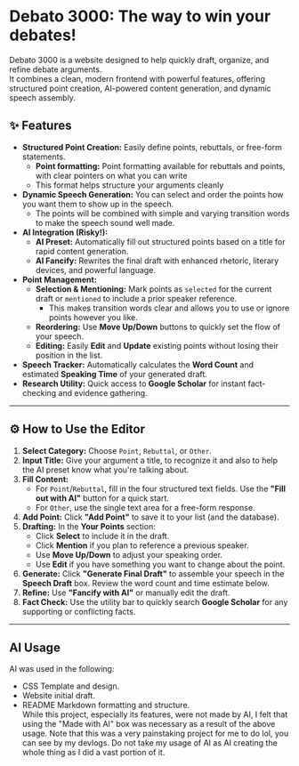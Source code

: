 # Debato 3000: The way to win your debates!

Debato 3000 is a website designed to help quickly draft, organize, and refine debate arguments.\
It combines a clean, modern frontend with powerful features, offering structured point creation, AI-powered content generation, and dynamic speech assembly.



  
## ✨ Features

* **Structured Point Creation:** Easily define points, rebuttals, or free-form statements.
    * **Point formatting:** Point formatting available for rebuttals and points, with clear pointers on what you can write
    * This format helps structure your arguments cleanly
* **Dynamic Speech Generation:** You can select and order the points how you want them to show up in the speech.
    * The points will be combined with simple and varying transition words to make the speech sound well made.
* **AI Integration (Risky!):**
    * **AI Preset:** Automatically fill out structured points based on a title for rapid content generation.
    * **AI Fancify:** Rewrites the final draft with enhanced rhetoric, literary devices, and powerful language.
* **Point Management:**
    * **Selection & Mentioning:** Mark points as `selected` for the current draft or `mentioned` to include a prior speaker reference.
        * This makes transition words clear and allows you to use or ignore points however you like. 
    * **Reordering:** Use **Move Up/Down** buttons to quickly set the flow of your speech.
    * **Editing:** Easily **Edit** and **Update** existing points without losing their position in the list.
* **Speech Tracker:** Automatically calculates the **Word Count** and estimated **Speaking Time** of your generated draft.
* **Research Utility:** Quick access to **Google Scholar** for instant fact-checking and evidence gathering.

***



## ⚙️ How to Use the Editor

1.  **Select Category:** Choose `Point`, `Rebuttal`, or `Other`.
2.  **Input Title:** Give your argument a title, to recognize it and also to help the AI preset know what you're talking about.
3.  **Fill Content:**
    * For `Point`/`Rebuttal`, fill in the four structured text fields. Use the **"Fill out with AI"** button for a quick start.
    * For `Other`, use the single text area for a free-form response.
4.  **Add Point:** Click **"Add Point"** to save it to your list (and the database).
5.  **Drafting:** In the **Your Points** section:
    * Click **Select** to include it in the draft.
    * Click **Mention** if you plan to reference a previous speaker.
    * Use **Move Up/Down** to adjust your speaking order.
    * Use **Edit** if you have something you want to change about the point.
6.  **Generate:** Click **"Generate Final Draft"** to assemble your speech in the **Speech Draft** box. Review the word count and time estimate below.
7.  **Refine:** Use **"Fancify with AI"** or manually edit the draft.
8.  **Fact Check:** Use the utility bar to quickly search **Google Scholar** for any supporting or conflicting facts.

***
## AI Usage
AI was used in the following:
* CSS Template and design.
* Website initial draft.
* README Markdown formatting and structure.\
While this project, especially its features, were not made by AI, I felt that using the "Made with AI" box was necessary as a result of the above usage.
Note that this was a very painstaking project for me to do lol, you can see by my devlogs.
Do not take my usage of AI as AI creating the whole thing as I did a vast portion of it.
